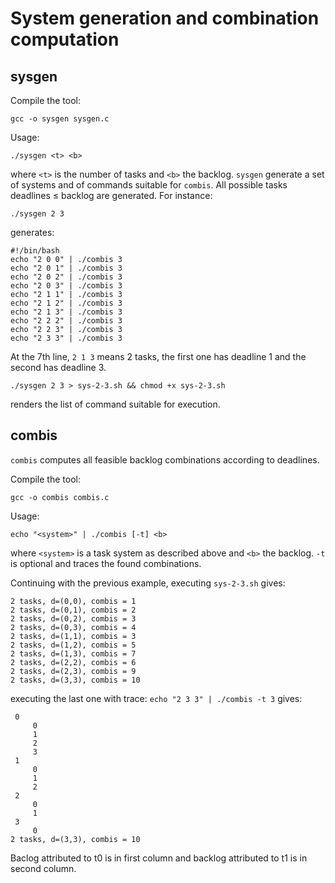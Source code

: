 # System generation and combination computation

## sysgen

Compile the tool:

```
gcc -o sysgen sysgen.c
```

Usage:

```
./sysgen <t> <b>
```

where ```<t>``` is the number of tasks and ```<b>``` the backlog. ```sysgen``` generate a set of systems and of commands suitable for ```combis```. All possible tasks deadlines ≤ backlog are generated. For instance:

```
./sysgen 2 3
```

generates:

```
#!/bin/bash
echo "2 0 0" | ./combis 3
echo "2 0 1" | ./combis 3
echo "2 0 2" | ./combis 3
echo "2 0 3" | ./combis 3
echo "2 1 1" | ./combis 3
echo "2 1 2" | ./combis 3
echo "2 1 3" | ./combis 3
echo "2 2 2" | ./combis 3
echo "2 2 3" | ./combis 3
echo "2 3 3" | ./combis 3
```

At the 7th line, ```2 1 3``` means 2 tasks, the first one has deadline 1 and the second has deadline 3.

```
./sysgen 2 3 > sys-2-3.sh && chmod +x sys-2-3.sh
```

renders the list of command suitable for execution.

## combis

```combis``` computes all feasible backlog combinations according to deadlines.

Compile the tool:

```
gcc -o combis combis.c
```

Usage:

```
echo "<system>" | ./combis [-t] <b>
```

where ```<system>``` is a task system as described above and ```<b>``` the backlog. ```-t``` is optional and traces the found combinations.

Continuing with the previous example, executing ```sys-2-3.sh``` gives:

```
2 tasks, d=(0,0), combis = 1
2 tasks, d=(0,1), combis = 2
2 tasks, d=(0,2), combis = 3
2 tasks, d=(0,3), combis = 4
2 tasks, d=(1,1), combis = 3
2 tasks, d=(1,2), combis = 5
2 tasks, d=(1,3), combis = 7
2 tasks, d=(2,2), combis = 6
2 tasks, d=(2,3), combis = 9
2 tasks, d=(3,3), combis = 10
```

executing the last one with trace: ```echo "2 3 3" | ./combis -t 3``` gives:

```
 0
     0
     1
     2
     3
 1
     0
     1
     2
 2
     0
     1
 3
     0
2 tasks, d=(3,3), combis = 10
```

Baclog attributed to t0 is in first column and backlog attributed to t1 is in second column.

